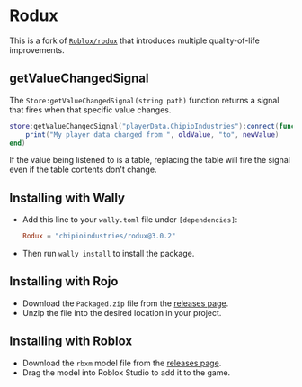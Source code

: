 # Rodux

This is a fork of [`Roblox/rodux`](https://github.com/Roblox/rodux) that introduces multiple quality-of-life improvements.

## getValueChangedSignal

The `Store:getValueChangedSignal(string path)` function returns a signal that fires when that specific value changes.

```lua
store:getValueChangedSignal("playerData.ChipioIndustries"):connect(function(newValue, oldValue)
	print("My player data changed from ", oldValue, "to", newValue)
end)
```

If the value being listened to is a table, replacing the table will fire the signal even if the table contents don't change.

## Installing with Wally

* Add this line to your `wally.toml` file under `[dependencies]`:

	```toml
	Rodux = "chipioindustries/rodux@3.0.2"
	```

* Then run `wally install` to install the package.

## Installing with Rojo

* Download the `Packaged.zip` file from the [releases page](https://github.com/ChipioIndustries/rodux/releases).
* Unzip the file into the desired location in your project.

## Installing with Roblox

* Download the `rbxm` model file from the [releases page](https://github.com/ChipioIndustries/rodux/releases).
* Drag the model into Roblox Studio to add it to the game.
